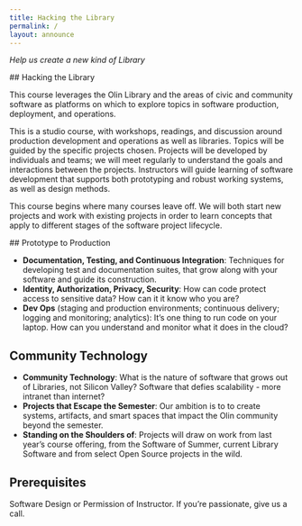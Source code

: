 ```yaml
---
title: Hacking the Library
permalink: /
layout: announce
---
```


<div class="row" style="display: none">
  <div class="col-md-9 main">
    <div class="jumbotron" style="min-height:350px; font-size:24px;">
        Help us create a new kind of Library
    </div>
  </div>
</div>

<i>Help us create a new kind of Library</i>

<div class="row">

<div class="col-md-6 main" markdown="1">
## Hacking the Library

This course leverages the Olin Library and the areas of civic and community software as platforms on which to explore topics in software production, deployment, and operations.

This is a studio course, with workshops, readings, and discussion around production development and operations as well as libraries. Topics will be guided by the specific projects chosen. Projects will be developed by individuals and teams; we will meet regularly to understand the goals and interactions between the projects. Instructors will guide learning of software development that supports both prototyping and robust working systems, as well as design methods.

This course begins where many courses leave off.  We will both start new projects and work with existing projects in order to learn concepts that apply to different stages of the software project lifecycle.
</div>

<div class="col-md-6" markdown="1">
## Prototype to Production

* **Documentation, Testing, and Continuous Integration**: Techniques for developing test and documentation suites, that grow along with your software and guide its construction.
* **Identity, Authorization, Privacy, Security**: How can code protect access to sensitive data? How can it it know who you are?
* **Dev Ops** (staging and production environments; continuous delivery; logging and monitoring; analytics): It’s one thing to run code on your laptop. How can you understand and monitor what it does in the cloud?

## Community Technology

* **Community Technology**: What is the nature of software that grows out of Libraries, not Silicon Valley? Software that defies scalability - more intranet than internet?
* **Projects that Escape the Semester**: Our ambition is to to create systems, artifacts, and smart spaces that impact the Olin community beyond the semester.
* **Standing on the Shoulders of**: Projects will draw on work from last year’s course offering, from the Software of Summer, current Library Software and from select Open Source projects in the wild.

## Prerequisites

Software Design or Permission of Instructor.  If you’re passionate, give us a call.

</div>

</div>